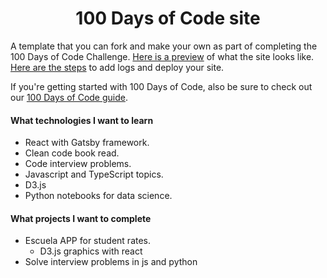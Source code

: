 <h1 align="center">
  100 Days of Code site 
</h1>

A template that you can fork and make your own as part of completing the 100 Days of Code Challenge. [Here is a preview](https://bretts-100-days-of-code.netlify.app/) of what the site looks like. [Here are the steps](https://www.software.com/src/how-to-set-up-your-own-personal-website-for-100-days-of-code) to add logs and deploy your site.

If you're getting started with 100 Days of Code, also be sure to check out our [100 Days of Code guide](https://www.software.com/src/essential-guide-to-the-100-days-of-code-challenge).



#### What technologies I want to learn

* React with Gatsby framework.
* Clean code book read.
* Code interview problems.
* Javascript and TypeScript topics.
* D3.js
* Python notebooks for data science.


#### What projects I want to complete
* Escuela APP for student rates.
    * D3.js graphics with react
* Solve interview problems in js and python

